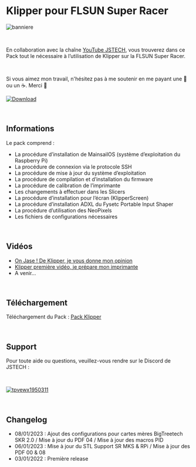 # Klipper pour FLSUN Super Racer

![banniere](https://user-images.githubusercontent.com/12702322/210418765-71ad587a-57db-4dbd-81f0-b4fa60992816.png)

<br />

En collaboration avec la chaîne [YouTube JSTECH](https://www.youtube.com/@Jstech3d), vous trouverez dans ce Pack tout le nécessaire à l’utilisation de Klipper sur la FLSUN Super Racer.

<br />

Si vous aimez mon travail, n'hésitez pas à me soutenir en me payant une 🍺 ou un ☕. Merci 🙂 

[ ![Download](https://user-images.githubusercontent.com/12702322/115148445-e5a40100-a05f-11eb-8552-c1f5d4355987.png) ](https://www.paypal.me/CyrilGuislain)

<br />

## Informations

Le pack comprend :
  - La procédure d’installation de MainsailOS (système d’exploitation du Raspberry Pi)
  - La procédure de connexion via le protocole SSH
  - La procédure de mise à jour du système d’exploitation
  - La procédure de compilation et d’installation du firmware
  - La procédure de calibration de l’imprimante
  - Les changements à effectuer dans les Slicers
  - La procédure d’installation pour l’écran (KlipperScreen)
  - La procédure d’installation ADXL du Fysetc Portable Input Shaper
  - La procédure d’utilisation des NeoPixels
  - Les fichiers de configurations nécessaires
  
<br />
  
## Vidéos

- [On Jase ! De Klipper, je vous donne mon opinion](https://www.youtube.com/watch?v=MDrla0SI0yc&t=5s)
- [Klipper première vidéo, je prépare mon imprimante](https://www.youtube.com/watch?v=qM-jBRMGjTc)
- A venir...

<br />

## Téléchargement

Téléchargement du Pack : [Pack Klipper](https://github.com/Guilouz/Klipper-Flsun-Super-Racer/archive/refs/heads/main.zip)

<br />

## Support

Pour toute aide ou questions, veuillez-vous rendre sur le Discord de JSTECH :                                                                             

<br />

[![tpvewx1950311](https://user-images.githubusercontent.com/12702322/210418451-6c4f1ed7-bbd0-4b73-b3ba-5f2f1e93dd6f.png)](https://discord.gg/5gzXKdpX)

<br />

## Changelog

- 08/01/2023 : Ajout des configurations pour cartes mères BigTreetech SKR 2.0 / Mise à jour du PDF 04 / Mise à jour des macros PID
- 06/01/2023 : Mise à jour du STL Support SR MKS & RPi / Mise à jour des PDF 00 & 08
- 03/01/2022 : Première release
